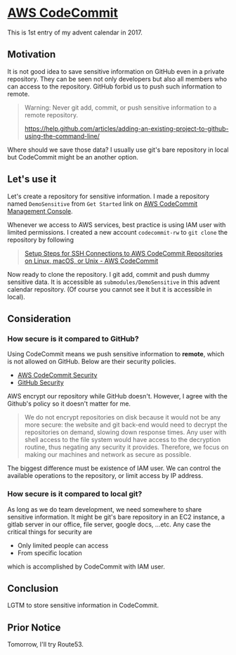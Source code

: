 # [AWS CodeCommit](http://docs.aws.amazon.com/codecommit/latest/userguide/how-to-create-repository.html)

This is 1st entry of my advent calendar in 2017.

## Motivation

It is not good idea to save sensitive information on GitHub even in a private repository. They can be seen not only developers but also all members who can access to the repository. GitHub forbid us to push such information to remote.

> Warning: Never git add, commit, or push sensitive information to a remote repository.
>
> https://help.github.com/articles/adding-an-existing-project-to-github-using-the-command-line/

Where should we save those data? I usually use git's bare repository in local but CodeCommit might be an another option.

## Let's use it

Let's create a repository for sensitive information.
I made a repository named `DemoSensitive` from `Get Started` link on [AWS CodeCommit Management Console](https://ap-northeast-1.console.aws.amazon.com/codecommit/home?region=ap-northeast-1#/introduction).

Whenever we access to AWS services, best practice is using IAM user with limited permissions. I created a new account `codecommit-rw` to `git clone` the repository by following

> [Setup Steps for SSH Connections to AWS CodeCommit Repositories on Linux, macOS, or Unix \- AWS CodeCommit](http://docs.aws.amazon.com/codecommit/latest/userguide/setting-up-ssh-unixes.html)

Now ready to clone the repository. I git add, commit and push dummy sensitive data. It is accessible as `submodules/DemoSensitive` in this advent calendar repository. (Of course you cannot see it but it is accessible in local).

## Consideration

### How secure is it compared to GitHub?

Using CodeCommit means we push sensitive information to **remote**, which is not allowed on GitHub. Below are their security policies.

* [AWS CodeCommit Security](https://aws.amazon.com/codecommit/faqs/?nc1=h_ls)
* [GitHub Security](https://help.github.com/articles/github-security/)

AWS encrypt our repository while GitHub doesn't. However, I agree with the Github's policy so it doesn't matter for me.

> We do not encrypt repositories on disk because it would not be any more secure: the website and git back-end would need to decrypt the repositories on demand, slowing down response times. Any user with shell access to the file system would have access to the decryption routine, thus negating any security it provides. Therefore, we focus on making our machines and network as secure as possible.

The biggest difference must be existence of IAM user. We can control the available operations to the repository, or limit access by IP address.

### How secure is it compared to local git?

As long as we do team development, we need somewhere to share sensitive information. It might be git's bare repository in an EC2 instance, a gitlab server in our office, file server, google docs, ...etc. Any case the critical things for security are

* Only limited people can access
* From specific location

which is accomplished by CodeCommit with IAM user.

## Conclusion

LGTM to store sensitive information in CodeCommit.

## Prior Notice

Tomorrow, I'll try Route53.
